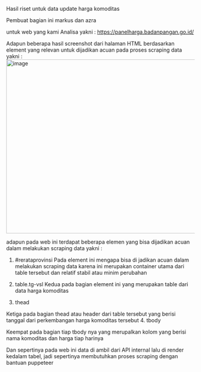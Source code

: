 Hasil riset untuk data update harga komoditas

Pembuat bagian ini markus dan azra

untuk web yang kami Analisa yakni :
https://panelharga.badanpangan.go.id/

Adapun beberapa hasil screenshot dari halaman HTML berdasarkan element yang relevan untuk dijadikan acuan pada proses scraping data yakni :
<img width="940" height="464" alt="image" src="https://github.com/user-attachments/assets/8ce2c0f7-59af-4584-8335-c28e30157a07" />


adapun pada web ini terdapat beberapa elemen yang bisa dijadikan acuan dalam melakukan scraping data yakni :
1.	#rerataprovinsi
Pada element ini mengapa bisa di jadikan acuan dalam melakukan scraping data karena ini merupakan container utama dari table tersebut dan relatif stabil atau minim perubahan

2.	table.tg-vsl
Kedua pada bagian element ini yang merupakan table dari data harga komoditas

3.	thead

Ketiga pada bagian thead atau header dari table tersebut yang berisi tanggal dari perkembangan harga komoditas tersebut
4.	tbody

Keempat pada bagian tiap tbody nya yang merupalkan kolom yang berisi nama komoditas dan harga tiap harinya


Dan sepertinya pada web ini data di ambil dari API internal lalu di render kedalam tabel, jadi sepertinya membutuhkan proses scraping dengan bantuan puppeteer
